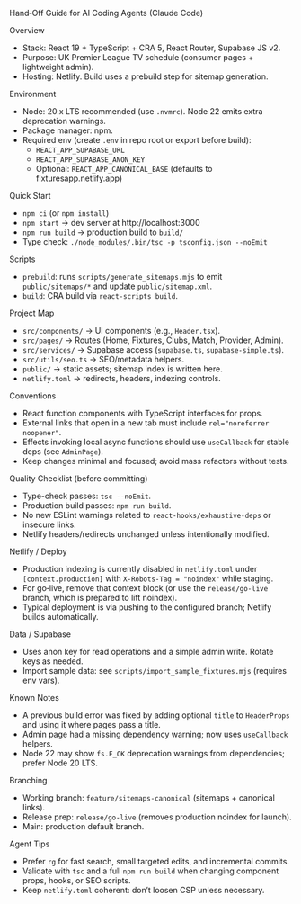 Hand‑Off Guide for AI Coding Agents (Claude Code)

Overview
- Stack: React 19 + TypeScript + CRA 5, React Router, Supabase JS v2.
- Purpose: UK Premier League TV schedule (consumer pages + lightweight admin).
- Hosting: Netlify. Build uses a prebuild step for sitemap generation.

Environment
- Node: 20.x LTS recommended (use `.nvmrc`). Node 22 emits extra deprecation warnings.
- Package manager: npm.
- Required env (create `.env` in repo root or export before build):
  - `REACT_APP_SUPABASE_URL`
  - `REACT_APP_SUPABASE_ANON_KEY`
  - Optional: `REACT_APP_CANONICAL_BASE` (defaults to fixturesapp.netlify.app)

Quick Start
- `npm ci` (or `npm install`)
- `npm start` → dev server at http://localhost:3000
- `npm run build` → production build to `build/`
- Type check: `./node_modules/.bin/tsc -p tsconfig.json --noEmit`

Scripts
- `prebuild`: runs `scripts/generate_sitemaps.mjs` to emit `public/sitemaps/*` and update `public/sitemap.xml`.
- `build`: CRA build via `react-scripts build`.

Project Map
- `src/components/` → UI components (e.g., `Header.tsx`).
- `src/pages/` → Routes (Home, Fixtures, Clubs, Match, Provider, Admin).
- `src/services/` → Supabase access (`supabase.ts`, `supabase-simple.ts`).
- `src/utils/seo.ts` → SEO/metadata helpers.
- `public/` → static assets; sitemap index is written here.
- `netlify.toml` → redirects, headers, indexing controls.

Conventions
- React function components with TypeScript interfaces for props.
- External links that open in a new tab must include `rel="noreferrer noopener"`.
- Effects invoking local async functions should use `useCallback` for stable deps (see `AdminPage`).
- Keep changes minimal and focused; avoid mass refactors without tests.

Quality Checklist (before committing)
- Type-check passes: `tsc --noEmit`.
- Production build passes: `npm run build`.
- No new ESLint warnings related to `react-hooks/exhaustive-deps` or insecure links.
- Netlify headers/redirects unchanged unless intentionally modified.

Netlify / Deploy
- Production indexing is currently disabled in `netlify.toml` under `[context.production]` with `X-Robots-Tag = "noindex"` while staging.
- For go‑live, remove that context block (or use the `release/go-live` branch, which is prepared to lift noindex).
- Typical deployment is via pushing to the configured branch; Netlify builds automatically.

Data / Supabase
- Uses anon key for read operations and a simple admin write. Rotate keys as needed.
- Import sample data: see `scripts/import_sample_fixtures.mjs` (requires env vars).

Known Notes
- A previous build error was fixed by adding optional `title` to `HeaderProps` and using it where pages pass a title.
- Admin page had a missing dependency warning; now uses `useCallback` helpers.
- Node 22 may show `fs.F_OK` deprecation warnings from dependencies; prefer Node 20 LTS.

Branching
- Working branch: `feature/sitemaps-canonical` (sitemaps + canonical links).
- Release prep: `release/go-live` (removes production noindex for launch).
- Main: production default branch.

Agent Tips
- Prefer `rg` for fast search, small targeted edits, and incremental commits.
- Validate with `tsc` and a full `npm run build` when changing component props, hooks, or SEO scripts.
- Keep `netlify.toml` coherent: don’t loosen CSP unless necessary.

